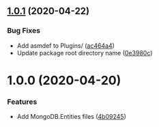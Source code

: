 ## [1.0.1](https://github.com/adrenak/mongodb.entities.upm/compare/v1.0.0...v1.0.1) (2020-04-22)


### Bug Fixes

* Add asmdef to Plugins/ ([ac464a4](https://github.com/adrenak/mongodb.entities.upm/commit/ac464a4dcbae19b5006cb7a2020170a1c34ab943))
* Update package root directory name ([0e3980c](https://github.com/adrenak/mongodb.entities.upm/commit/0e3980cdc3eedb4a6b4c98294cbe0e5d3f23baca))

# 1.0.0 (2020-04-20)


### Features

* Add MongoDB.Entities files ([4b09245](https://github.com/adrenak/mongodb.entities-upm/commit/4b0924584aed000273f370a12c3b183b0f62a912))
